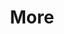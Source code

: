 ---
layout: page
title: More
dropdown: true
children: 
    - title: 💬 Opinions
      permalink: /opinions/
    - title: divider
    - title: 📸 Gallery
      permalink: /gallery/
    - title: 📂 Files
      permalink: /files/    
    # - title: 📄 Certificates
      # permalink: /certificates/          
nav: true
nav_order: 6
importance: 6
---